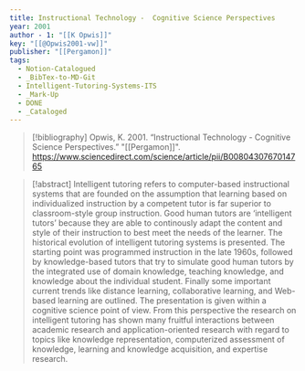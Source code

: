 ```yaml
---
title: Instructional Technology -  Cognitive Science Perspectives
year: 2001
author - 1: "[[K Opwis]]"
key: "[[@Opwis2001-vw]]"
publisher: "[[Pergamon]]"
tags:
  - Notion-Catalogued
  - _BibTex-to-MD-Git
  - Intelligent-Tutoring-Systems-ITS
  - _Mark-Up
  - DONE
  - _Cataloged
---
```


> [!bibliography]
> Opwis, K. 2001. “Instructional Technology -  Cognitive Science Perspectives.” "[[Pergamon]]". https://www.sciencedirect.com/science/article/pii/B0080430767014765

> [!abstract]
> Intelligent tutoring refers to computer-based instructional systems that are founded on the assumption that learning based on individualized instruction by a competent tutor is far superior to classroom-style group instruction. Good human tutors are ‘intelligent tutors’ because they are able to continously adapt the content and style of their instruction to best meet the needs of the learner. The historical evolution of intelligent tutoring systems is presented. The starting point was programmed instruction in the late 1960s, followed by knowledge-based tutors that try to simulate good human tutors by the integrated use of domain knowledge, teaching knowledge, and knowledge about the individual student. Finally some important current trends like distance learning, collaborative learning, and Web-based learning are outlined. The presentation is given within a cognitive science point of view. From this perspective the research on intelligent tutoring has shown many fruitful interactions between academic research and application-oriented research with regard to topics like knowledge representation, computerized assessment of knowledge, learning and knowledge acquisition, and expertise research.